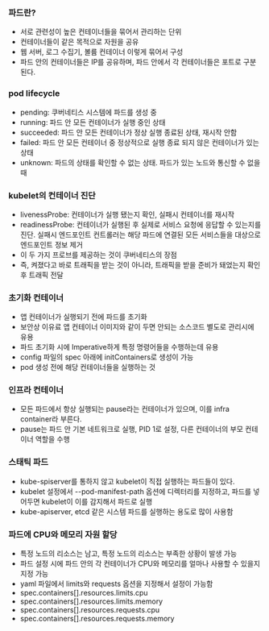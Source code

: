 ### 파드란?
- 서로 관련성이 높은 컨테이너들을 묶어서 관리하는 단위
- 컨테이너들이 같은 목적으로 자원을 공유
- 웹 서버, 로그 수집기, 볼륨 컨테이너 이렇게 묶어서 구성
- 파드 안의 컨테이너들은 IP를 공유하며, 파드 안에서 각 컨테이너들은 포트로 구분된다.

### pod lifecycle
- pending: 쿠버네티스 시스템에 파드를 생성 중
- running: 파드 안 모든 컨테이너가 실행 중인 상태
- succeeded: 파드 안 모든 컨테이너가 정상 실행 종료된 상태, 재시작 안함
- failed: 파드 안 모든 컨테이너 중 정상적으로 실행 종료 되지 않은 컨테이너가 있는 상태
- unknown: 파드의 상태를 확인할 수 없는 상태. 파드가 있는 노드와 통신할 수 없을 때

### kubelet의 컨테이너 진단
- livenessProbe: 컨테이너가 실행 됐는지 확인, 실패시 컨테이너를 재시작
- readinessProbe: 컨테이너가 실행된 후 실제로 서비스 요청에 응답할 수 있는지를 진단. 실패시 엔드포인트 컨트롤러는 해당 파드에 연결된 모든 서비스들을 대상으로 엔드포인트 정보 제거
- 이 두 가지 프로브를 제공하는 것이 쿠버네티스의 장점
- 즉, 켜졌다고 바로 트래픽을 받는 것이 아니라, 트래픽을 받을 준비가 돼었는지 확인 후 트래픽 전달

### 초기화 컨테이너
- 앱 컨테이너가 실행되기 전에 파드를 초기화
- 보안상 이유료 앱 컨테이너 이미지와 같이 두면 안되는 소스코드 별도로 관리시에 유용
- 파드 초기화 시에 Imperative하게 특정 명령어들을 수행하는데 유용
- config 파일의 spec 아래에 initContainers로 생성이 가능
- pod 생성 전에 해당 컨테이너들을 실행하는 것

### 인프라 컨테이너
- 모든 파드에서 항상 실행되는 pause라는 컨테이너가 있으며, 이를 infra container라 부른다.
- pause는 파드 안 기본 네트워크로 실행, PID 1로 설정, 다른 컨테이너의 부모 컨테이너 역할을 수행

### 스태틱 파드
- kube-spiserver를 통하지 않고 kubelet이 직접 실행하는 파드들이 있다.
- kubelet 설정에서 --pod-manifest-path 옵션에 디렉터리를 지정하고, 파드를 넣어두면 kubelet이 이를 감지해서 파드로 실행
- kube-apiserver, etcd 같은 시스템 파드를 실행하는 용도로 많이 사용함

### 파드에 CPU와 메모리 자원 할당
- 특정 노드의 리소스는 남고, 특정 노드의 리소스는 부족한 상황이 발생 가능
- 파드 설정 시에 파드 안의 각 컨테이너가 CPU와 메모리를 얼마나 사용할 수 있을지 지정 가능
- yaml 파일에서 limits와 requests 옵션을 지정해서 설정이 가능함
- spec.containers[].resources.limits.cpu
- spec.containers[].resources.limits.memory
- spec.containers[].resources.requests.cpu
- spec.containers[].resources.requests.memory
